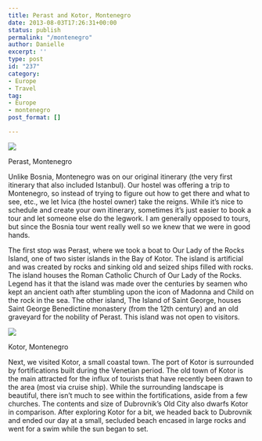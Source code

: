 ```yaml
---
title: Perast and Kotor, Montenegro
date: 2013-08-03T17:26:31+00:00
status: publish
permalink: "/montenegro"
author: Danielle
excerpt: ''
type: post
id: "237"
category:
- Europe
- Travel
tag:
- Europe
- montenegro
post_format: []

---
```

![](https://live.staticflickr.com/65535/49619919303_94ee484b61_b.jpg)

Perast, Montenegro

Unlike Bosnia, Montenegro was on our original itinerary (the very first itinerary that also included Istanbul). Our hostel was offering a trip to Montenegro, so instead of trying to figure out how to get there and what to see, etc., we let Ivica (the hostel owner) take the reigns. While it’s nice to schedule and create your own itinerary, sometimes it’s just easier to book a tour and let someone else do the legwork. I am generally opposed to tours, but since the Bosnia tour went really well so we knew that we were in good hands.

The first stop was Perast, where we took a boat to Our Lady of the Rocks Island, one of two sister islands in the Bay of Kotor. The island is artificial and was created by rocks and sinking old and seized ships filled with rocks. The island houses the Roman Catholic Church of Our Lady of the Rocks. Legend has it that the island was made over the centuries by seamen who kept an ancient oath after stumbling upon the icon of Madonna and Child on the rock in the sea. The other island, The Island of Saint George, houses Saint George Benedictine monastery (from the 12th century) and an old graveyard for the nobility of Perast. This island was not open to visitors.

![](https://live.staticflickr.com/65535/49620702652_400426602c_b.jpg)

Kotor, Montenegro

Next, we visited Kotor, a small coastal town. The port of Kotor is surrounded by fortifications built during the Venetian period. The old town of Kotor is the main attracted for the influx of tourists that have recently been drawn to the area (most via cruise ship). While the surrounding landscape is beautiful, there isn’t much to see within the fortifications, aside from a few churches. The contents and size of Dubrovnik’s Old City also dwarfs Kotor in comparison. After exploring Kotor for a bit, we headed back to Dubrovnik and ended our day at a small, secluded beach encased in large rocks and went for a swim while the sun began to set.